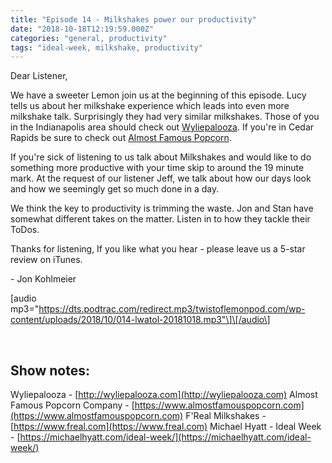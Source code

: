 ```yaml
---
title: "Episode 14 - Milkshakes power our productivity"
date: "2018-10-18T12:19:59.000Z"
categories: "general, productivity"
tags: "ideal-week, milkshake, productivity"
---
```


Dear Listener,

We have a sweeter Lemon join us at the beginning of this episode. Lucy tells us about her milkshake experience which leads into even more milkshake talk. Surprisingly they had very similar milkshakes. Those of you in the Indianapolis area should check out [Wyliepalooza](http://wyliepalooza.com). If you're in Cedar Rapids be sure to check out [Almost Famous Popcorn](https://www.almostfamouspopcorn.com).

If you're sick of listening to us talk about Milkshakes and would like to do something more productive with your time skip to around the 19 minute mark. At the request of our listener Jeff, we talk about how our days look and how we seemingly get so much done in a day.

We think the key to productivity is trimming the waste. Jon and Stan have somewhat different takes on the matter. Listen in to how they tackle their ToDos.

Thanks for listening, If you like what you hear - please leave us a 5-star review on iTunes.

\- Jon Kohlmeier

\[audio mp3="https://dts.podtrac.com/redirect.mp3/twistoflemonpod.com/wp-content/uploads/2018/10/014-lwatol-20181018.mp3"\]\[/audio\]

 

## Show notes:

Wyliepalooza - [http://wyliepalooza.com](http://wyliepalooza.com) Almost Famous Popcorn Company - [https://www.almostfamouspopcorn.com](https://www.almostfamouspopcorn.com) F'Real Milkshakes - [https://www.freal.com](https://www.freal.com) Michael Hyatt - Ideal Week - [https://michaelhyatt.com/ideal-week/](https://michaelhyatt.com/ideal-week/)
